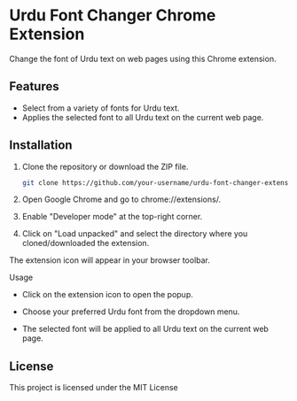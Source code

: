 # Urdu Font Changer Chrome Extension

Change the font of Urdu text on web pages using this Chrome extension.

## Features

- Select from a variety of fonts for Urdu text.
- Applies the selected font to all Urdu text on the current web page.

## Installation

1. Clone the repository or download the ZIP file.
   ```bash
   git clone https://github.com/your-username/urdu-font-changer-extension.git
   ```
2. Open Google Chrome and go to chrome://extensions/.

3. Enable "Developer mode" at the top-right corner.

4. Click on "Load unpacked" and select the directory where you cloned/downloaded the extension.

The extension icon will appear in your browser toolbar.

Usage

- Click on the extension icon to open the popup.

- Choose your preferred Urdu font from the dropdown menu.

- The selected font will be applied to all Urdu text on the current web page.

## License

This project is licensed under the MIT License

